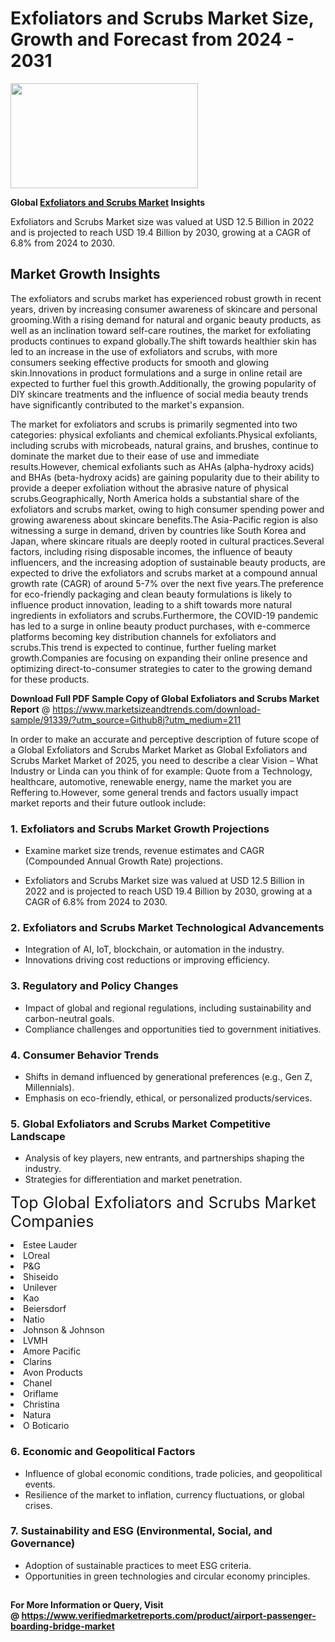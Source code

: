 <H1>Exfoliators and Scrubs Market Size, Growth and Forecast from 2024 - 2031</H1><img class="aligncenter size-medium wp-image-584254" src="https://thirdeyenews.in/wp-content/uploads/2024/09/Global-Market-Research-300x168.jpeg" alt="" width="300" height="168" /><p><strong>Global&nbsp;<a href="https://www.marketsizeandtrends.com/download-sample/91339/?utm_source=Github8j?utm_medium=211">Exfoliators and Scrubs Market</a> Insights</strong></p><p>Exfoliators and Scrubs Market size was valued at USD 12.5 Billion in 2022 and is projected to reach USD 19.4 Billion by 2030, growing at a CAGR of 6.8% from 2024 to 2030.</p><p><h2>Market Growth Insights</h2> <p>The exfoliators and scrubs market has experienced robust growth in recent years, driven by increasing consumer awareness of skincare and personal grooming.With a rising demand for natural and organic beauty products, as well as an inclination toward self-care routines, the market for exfoliating products continues to expand globally.The shift towards healthier skin has led to an increase in the use of exfoliators and scrubs, with more consumers seeking effective products for smooth and glowing skin.Innovations in product formulations and a surge in online retail are expected to further fuel this growth.Additionally, the growing popularity of DIY skincare treatments and the influence of social media beauty trends have significantly contributed to the market's expansion.</p> <p>The market for exfoliators and scrubs is primarily segmented into two categories: physical exfoliants and chemical exfoliants.Physical exfoliants, including scrubs with microbeads, natural grains, and brushes, continue to dominate the market due to their ease of use and immediate results.However, chemical exfoliants such as AHAs (alpha-hydroxy acids) and BHAs (beta-hydroxy acids) are gaining popularity due to their ability to provide a deeper exfoliation without the abrasive nature of physical scrubs.Geographically, North America holds a substantial share of the exfoliators and scrubs market, owing to high consumer spending power and growing awareness about skincare benefits.The Asia-Pacific region is also witnessing a surge in demand, driven by countries like South Korea and Japan, where skincare rituals are deeply rooted in cultural practices.Several factors, including rising disposable incomes, the influence of beauty influencers, and the increasing adoption of sustainable beauty products, are expected to drive the exfoliators and scrubs market at a compound annual growth rate (CAGR) of around 5-7% over the next five years.The preference for eco-friendly packaging and clean beauty formulations is likely to influence product innovation, leading to a shift towards more natural ingredients in exfoliators and scrubs.Furthermore, the COVID-19 pandemic has led to a surge in online beauty product purchases, with e-commerce platforms becoming key distribution channels for exfoliators and scrubs.This trend is expected to continue, further fueling market growth.Companies are focusing on expanding their online presence and optimizing direct-to-consumer strategies to cater to the growing demand for these products.</p> <p><span class=""><strong>Download Full PDF Sample Copy of Global Exfoliators and Scrubs Market Report</strong> @ <a href="https://www.marketsizeandtrends.com/download-sample/91339/?utm_source=Github8j?utm_medium=211" target="_blank">https://www.marketsizeandtrends.com/download-sample/91339/?utm_source=Github8j?utm_medium=211</a></span></p><p>In order to make an accurate and perceptive description of future scope of a Global&nbsp;Exfoliators and Scrubs Market Market as Global&nbsp;Exfoliators and Scrubs Market Market of 2025, you need to describe a clear Vision &ndash; What Industry or Linda can you think of for example: Quote from a Technology, healthcare, automotive, renewable energy, name the market you are Reffering to.However, some general trends and factors usually impact market reports and their future outlook include:</p><h3>1.&nbsp;<strong>Exfoliators and Scrubs Market Growth Projections</strong></h3><ul><li>Examine market size trends, revenue estimates and CAGR (Compounded Annual Growth Rate) projections.</li><li><p>Exfoliators and Scrubs Market size was valued at USD 12.5 Billion in 2022 and is projected to reach USD 19.4 Billion by 2030, growing at a CAGR of 6.8% from 2024 to 2030.</p></li></ul><h3>2.&nbsp;<strong>Exfoliators and Scrubs Market Technological Advancements</strong></h3><ul><li>Integration of AI, IoT, blockchain, or automation in the industry.</li><li>Innovations driving cost reductions or improving efficiency.</li></ul><h3>3.&nbsp;<strong>Regulatory and Policy Changes</strong></h3><ul><li>Impact of global and regional regulations, including sustainability and carbon-neutral goals.</li><li>Compliance challenges and opportunities tied to government initiatives.</li></ul><h3>4.&nbsp;<strong>Consumer Behavior Trends</strong></h3><ul><li>Shifts in demand influenced by generational preferences (e.g., Gen Z, Millennials).</li><li>Emphasis on eco-friendly, ethical, or personalized products/services.</li></ul><h3>5.&nbsp;<strong>Global Exfoliators and Scrubs Market Competitive Landscape</strong></h3><ul><li>Analysis of key players, new entrants, and partnerships shaping the industry.</li><li>Strategies for differentiation and market penetration.</li></ul><p data-pm-slice="1 1 []"><span style="color: inherit; font-family: inherit; font-size: 25px;">Top Global Exfoliators and Scrubs Market Companies</span></p><div class="" data-test-id=""><p><li>Estee Lauder</li><li> LOreal</li><li> P&G</li><li> Shiseido</li><li> Unilever</li><li> Kao</li><li> Beiersdorf</li><li> Natio</li><li> Johnson & Johnson</li><li> LVMH</li><li> Amore Pacific</li><li> Clarins</li><li> Avon Products</li><li> Chanel</li><li> Oriflame</li><li> Christina</li><li> Natura</li><li> O Boticario</li></p></div><h3>6.&nbsp;<strong>Economic and Geopolitical Factors</strong></h3><ul><li>Influence of global economic conditions, trade policies, and geopolitical events.</li><li>Resilience of the market to inflation, currency fluctuations, or global crises.</li></ul><h3>7.&nbsp;<strong>Sustainability and ESG (Environmental, Social, and Governance)</strong></h3><ul><li>Adoption of sustainable practices to meet ESG criteria.</li><li>Opportunities in green technologies and circular economy principles.</li></ul><h2><strong style="font-size: 14px;">For More Information or Query, Visit @&nbsp;</strong><a style="background-color: #ffffff; font-size: 14px;" href="https://www.marketsizeandtrends.com/report/exfoliators-and-scrubs-market/" target="_blank">https://www.verifiedmarketreports.com/product/airport-passenger-boarding-bridge-market</a></h2>